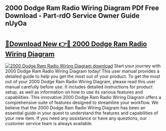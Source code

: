## 2000 Dodge Ram Radio Wiring Diagram PDf Free Download - Part-rdO Service Owner Guide nUyOa

# <h2><a href="http://dfpr8w6.blite.top/?on=2000+Dodge+Ram+Radio+Wiring+Diagram">🔗Download New 👉🔴 2000 Dodge Ram Radio Wiring Diagram</a></h2>

[![2000 Dodge Ram Radio Wiring Diagram download](https://i.imgur.com/lujVjoI.png)](http://dfpr8w6.blite.top/?on=2000+Dodge+Ram+Radio+Wiring+Diagram)
Start your journey with 2000 Dodge Ram Radio Wiring Diagram today! This user manual provides a detailed guide to help you get the most out of your product. To get the most out of your 2000 Dodge Ram Radio Wiring Diagram, please read this user manual carefully before use. It includes detailed instructions for product setup, as well as information on how to use its various features and capabilities. This innovative 2000 Dodge Ram Radio Wiring Diagram offers a comprehensive suite of features designed to streamline your workflow. We believe that the 2000 Dodge Ram Radio Wiring Diagram has been an essential guide in your quest to understand the features and capabilities of your new item. If you need any assistance or have any questions, our customer service team is always available.

